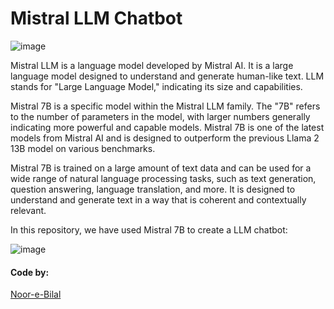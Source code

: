 # Mistral LLM Chatbot

![image](https://github.com/Noor-e-Bilal/MistralLLM-Chatbot/assets/34673684/0872656a-1716-4a09-a9d1-313d83cf3eb5)

Mistral LLM is a language model developed by Mistral AI. It is a large language model designed to understand and generate human-like text. LLM stands for "Large Language Model," indicating its size and capabilities.

Mistral 7B is a specific model within the Mistral LLM family. The "7B" refers to the number of parameters in the model, with larger numbers generally indicating more powerful and capable models. Mistral 7B is one of the latest models from Mistral AI and is designed to outperform the previous Llama 2 13B model on various benchmarks.

Mistral 7B is trained on a large amount of text data and can be used for a wide range of natural language processing tasks, such as text generation, question answering, language translation, and more. It is designed to understand and generate text in a way that is coherent and contextually relevant.

In this repository, we have used Mistral 7B to create a LLM chatbot:

![image](https://github.com/Noor-e-Bilal/MistralLLM-Chatbot/assets/34673684/85cfaf0f-9fab-4fb5-b7c4-8b6990fe8b45)

#### Code by: 

[Noor-e-Bilal](https://www.linkedin.com/in/m-noor-e-bilal)<br>
